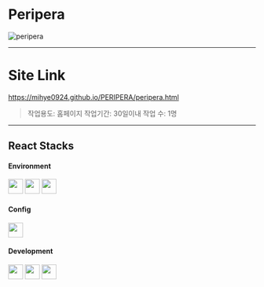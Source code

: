 # Peripera 
![peripera](https://github.com/mihye0924/PERIPERA/assets/71968785/781a43ee-a940-44e5-8acd-d76bfcee237b)

------------
# Site Link
https://mihye0924.github.io/PERIPERA/peripera.html

>작업용도: 홈페이지 
>작업기간: 30일이내
>작업 수: 1명
  
------------
## React Stacks

#### Environment   
<img src="https://github.com/mihye0924/react_context_app/assets/71968785/6e825b86-c259-48c2-a272-4286e74d9798" width="30">
<img src="https://github.com/mihye0924/react_context_app/assets/71968785/557f00bf-2f5f-4bc9-9d63-10565250d6f9" width="30">
<img src="https://github.com/mihye0924/react_context_app/assets/71968785/64f67e8b-759f-4063-a3bc-29dc3918e44b" width="30">

#### Config
<img src="https://github.com/mihye0924/react_context_app/assets/71968785/64725c2b-af8d-4891-9ef1-f1068d1fd019" width="30">

#### Development  
<img src="https://github.com/mihye0924/PERIPERA/assets/71968785/7b32d8ff-cb6b-4f81-9501-357f15c48994" width="30">
<img src="https://github.com/mihye0924/PERIPERA/assets/71968785/f71d27fe-0839-43c4-bafe-7f9fe7474639" width="30">
<img src="https://github.com/mihye0924/PERIPERA/assets/71968785/171f03bc-fc22-456c-aedf-ad9c944c70ae" width="30">
